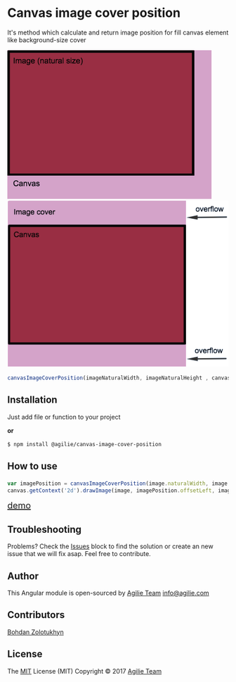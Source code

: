 
# Canvas image cover position
It's method which calculate and return image position for fill canvas element like background-size cover

![Preview](img/Image.png)
![Preview](img/Image_cover.png)
```javascript
canvasImageCoverPosition(imageNaturalWidth, imageNaturalHeight , canvasWidth, canvasHeight, [offsetLeft, offsetTop])
```
## Installation 
Just add file or function to your project

**or**

```bash
$ npm install @agilie/canvas-image-cover-position
```
## How to use
```javascript
var imagePosition = canvasImageCoverPosition(image.naturalWidth, image.NaturalHeight , canvas.width, canvas.height, 0.5, 0.5)
canvas.getContext('2d').drawImage(image, imagePosition.offsetLeft, imagePosition.offsetTop, imagePosition.width, imagePosition.height);
```
<a href="https://agilie.github.io/canvas-image-cover-position/" style="font-size: 20px" target="_blank">demo</a>
## Troubleshooting
Problems? Check the [Issues](https://github.com/agilie/canvas-image-cover-position/issues) block 
to find the solution or create an new issue that we will fix asap. Feel free to contribute.
## Author
This Angular module is open-sourced by [Agilie Team](https://www.agilie.com) <info@agilie.com>
## Contributors
[Bohdan Zolotukhyn](https://github.com/fargo23)
## License
The [MIT](LICENSE) License (MIT) Copyright © 2017 [Agilie Team](https://www.agilie.com)

